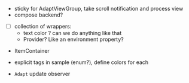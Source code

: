 * sticky for AdaptViewGroup, take scroll notification and process view
* compose backend?

- [ ] collection of wrappers:
    * text color ? can we do anything like that
    * Provider? Like an environment property?

* ItemContainer
* explicit tags in sample (enum?), define colors for each

* `Adapt` update observer